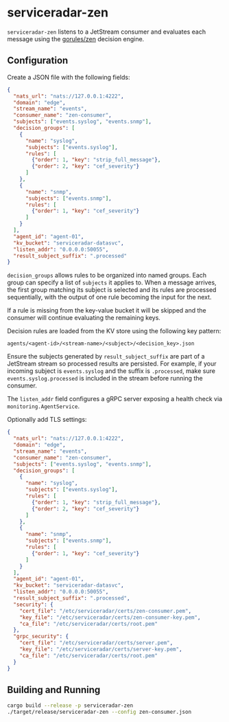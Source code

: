 # serviceradar-zen

`serviceradar-zen` listens to a JetStream consumer and evaluates each message using the [gorules/zen](https://github.com/gorules/zen) decision engine.

## Configuration

Create a JSON file with the following fields:

```json
{
  "nats_url": "nats://127.0.0.1:4222",
  "domain": "edge",
  "stream_name": "events",
  "consumer_name": "zen-consumer",
  "subjects": ["events.syslog", "events.snmp"],
  "decision_groups": [
    {
      "name": "syslog",
      "subjects": ["events.syslog"],
      "rules": [
        {"order": 1, "key": "strip_full_message"},
        {"order": 2, "key": "cef_severity"}
      ]
    },
    {
      "name": "snmp",
      "subjects": ["events.snmp"],
      "rules": [
        {"order": 1, "key": "cef_severity"}
      ]
    }
  ],
  "agent_id": "agent-01",
  "kv_bucket": "serviceradar-datasvc",
  "listen_addr": "0.0.0.0:50055",
  "result_subject_suffix": ".processed"
}
```

`decision_groups` allows rules to be organized into named groups.
Each group can specify a list of `subjects` it applies to. When a message
arrives, the first group matching its subject is selected and its rules are
processed sequentially, with the output of one rule becoming the input for the
next.

If a rule is missing from the key-value bucket it will be skipped and the
consumer will continue evaluating the remaining keys.

Decision rules are loaded from the KV store using the following key pattern:

```
agents/<agent-id>/<stream-name>/<subject>/<decision_key>.json
```

Ensure the subjects generated by `result_subject_suffix` are part of a
JetStream stream so processed results are persisted. For example, if your
incoming subject is `events.syslog` and the suffix is `.processed`, make sure
`events.syslog.processed` is included in the stream before running the consumer.

The `listen_addr` field configures a gRPC server exposing a health check via
`monitoring.AgentService`.

Optionally add TLS settings:

```json
{
  "nats_url": "nats://127.0.0.1:4222",
  "domain": "edge",
  "stream_name": "events",
  "consumer_name": "zen-consumer",
  "subjects": ["events.syslog", "events.snmp"],
  "decision_groups": [
    {
      "name": "syslog",
      "subjects": ["events.syslog"],
      "rules": [
        {"order": 1, "key": "strip_full_message"},
        {"order": 2, "key": "cef_severity"}
      ]
    },
    {
      "name": "snmp",
      "subjects": ["events.snmp"],
      "rules": [
        {"order": 1, "key": "cef_severity"}
      ]
    }
  ],
  "agent_id": "agent-01",
  "kv_bucket": "serviceradar-datasvc",
  "listen_addr": "0.0.0.0:50055",
  "result_subject_suffix": ".processed",
  "security": {
    "cert_file": "/etc/serviceradar/certs/zen-consumer.pem",
    "key_file": "/etc/serviceradar/certs/zen-consumer-key.pem",
    "ca_file": "/etc/serviceradar/certs/root.pem"
  },
  "grpc_security": {
    "cert_file": "/etc/serviceradar/certs/server.pem",
    "key_file": "/etc/serviceradar/certs/server-key.pem",
    "ca_file": "/etc/serviceradar/certs/root.pem"
  }
}
```

## Building and Running

```bash
cargo build --release -p serviceradar-zen
./target/release/serviceradar-zen --config zen-consumer.json
```
